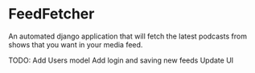 # FeedFetcher 

An automated django application that will fetch the latest podcasts from shows that you want in your media feed.

TODO: 
Add Users model
Add login and saving new feeds
Update UI
